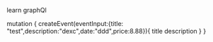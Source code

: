 learn graphQl

mutation {
  createEvent(eventInput:{title: "test",description:"dexc",date:"ddd",price:8.88}){
    title
    description
  }
}